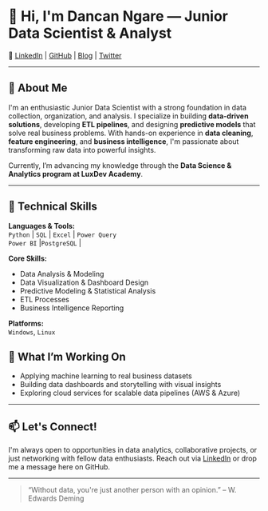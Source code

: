 # 👋 Hi, I'm Dancan Ngare — Junior Data Scientist & Analyst

🔗 [LinkedIn](https://www.linkedin.com/in/dancan-ngare-60b658122/) | [GitHub]([https://github.com/your-github](https://github.com/danlumumba/Dancan-Lumumba)) | [Blog](https://dev.to/ngare_dancan) | [Twitter](https://x.com/ngaredancan)

---

## 🧠 About Me

I'm an enthusiastic Junior Data Scientist with a strong foundation in data collection, organization, and analysis. I specialize in building **data-driven solutions**, developing **ETL pipelines**, and designing **predictive models** that solve real business problems. With hands-on experience in **data cleaning**, **feature engineering**, and **business intelligence**, I'm passionate about transforming raw data into powerful insights.

Currently, I’m advancing my knowledge through the **Data Science & Analytics program at LuxDev Academy**.

---

## 🔧 Technical Skills

**Languages & Tools:**  
`Python` | `SQL` | `Excel` | `Power Query`  
`Power BI` |`PostgreSQL` |

**Core Skills:**  
- Data Analysis & Modeling  
- Data Visualization & Dashboard Design  
- Predictive Modeling & Statistical Analysis  
- ETL Processes  
- Business Intelligence Reporting

**Platforms:**  
`Windows`, `Linux`


## 🚀 What I’m Working On
- Applying machine learning to real business datasets  
- Building data dashboards and storytelling with visual insights  
- Exploring cloud services for scalable data pipelines (AWS & Azure)

---

## 📫 Let's Connect!

I'm always open to opportunities in data analytics, collaborative projects, or just networking with fellow data enthusiasts. Reach out via [LinkedIn](https://www.linkedin.com/in/dancan-ngare-60b658122/) or drop me a message here on GitHub.

---

> “Without data, you're just another person with an opinion.” – W. Edwards Deming

